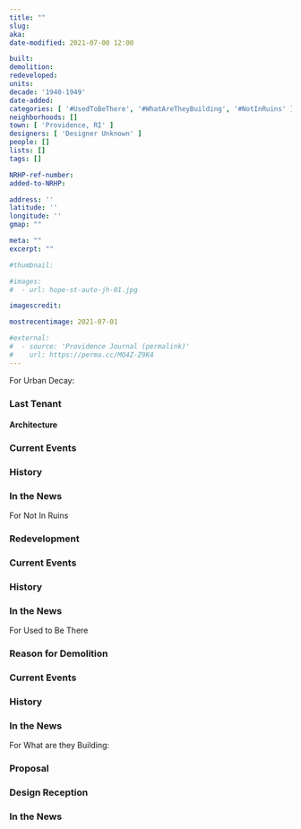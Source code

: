 ```yaml
---
title: ""
slug:
aka:
date-modified: 2021-07-00 12:00

built:
demolition:
redeveloped:
units:
decade: '1940-1949'
date-added:
categories: [ '#UsedToBeThere', '#WhatAreTheyBuilding', '#NotInRuins' ]
neighborhoods: []
town: [ 'Providence, RI' ]
designers: [ 'Designer Unknown' ]
people: []
lists: []
tags: []

NRHP-ref-number:
added-to-NRHP:

address: ''
latitude: ''
longitude: ''
gmap: ""

meta: ""
excerpt: ""

#thumbnail:

#images:
#  - url: hope-st-auto-jh-01.jpg

imagescredit:

mostrecentimage: 2021-07-01

#external:
#  - source: 'Providence Journal (permalink)'
#    url: https://perma.cc/MQ4Z-Z9K4
---
```


For Urban Decay:
### Last Tenant
#### Architecture
### Current Events
### History
### In the News

For Not In Ruins
### Redevelopment
### Current Events
### History
### In the News

For Used to Be There
### Reason for Demolition
### Current Events
### History
### In the News

For What are they Building:
### Proposal
### Design Reception
### In the News
